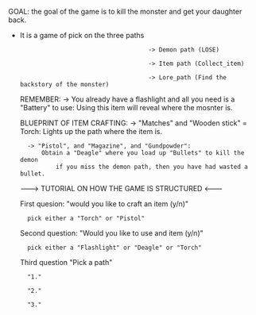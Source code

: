 GOAL: the goal of the game is to kill the monster and get your daughter back.
* It is a game of pick on the three paths

                                          -> Demon path (LOSE)

                                          -> Item path (Collect_item)

                                          -> Lore_path (Find the backstory of the monster)
    

    REMEMBER: -> You already have a flashlight and all you need is a "Battery" to use:
        Using this item will reveal where the mosnter is. 

    BLUEPRINT OF ITEM CRAFTING:
        -> "Matches" and "Wooden stick" = Torch:
            Lights up the path where the item is.
        
        -> "Pistol", and "Magazine", and "Gundpowder":
            Obtain a "Deagle" where you load up "Bullets" to kill the demon
                if you miss the demon path, then you have had wasted a bullet.
        
    

    ---> TUTORIAL ON HOW THE GAME IS STRUCTURED <---

    First quesion:
    "would you like to craft an item (y/n)"
        
        pick either a "Torch" or "Pistol"
    
    Second question:
    "Would you like to use and item (y/n)"
        
        pick either a "Flashlight" or "Deagle" or "Torch"

    Third question
    "Pick a path"

        "1."

        "2."

        "3."





    
                            
    